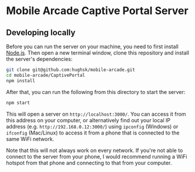 # Mobile Arcade Captive Portal Server

## Developing locally

Before you can run the server on your machine, you need to first install [Node.js](https://nodejs.org/). Then open a new terminal window, clone this repository and install the server's dependencies:

``` bash
git clone git@github.com:hughsk/mobile-arcade.git
cd mobile-arcade/CaptivePortal
npm install
```

After that, you can run the following from this directory to start the server:

``` bash
npm start
```

This will open a server on `http://localhost:3000/`. You can access it from this address on your computer, or alternatively find out your local IP address (e.g. `http://192.168.0.12:3000/`) using `ipconfig` (Windows) or `ifconfig` (Mac/Linux) to access it from a phone that is connected to the same WiFi network.

Note that this will not always work on every network. If you're not able to connect to the server from your phone, I would recommend running a WiFi hotspot from that phone and connecting to that from your computer.

<!-- git commit bump -->

